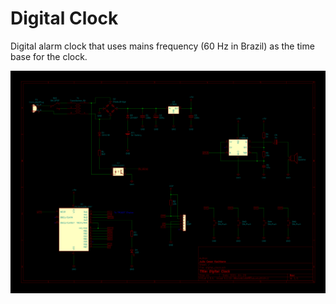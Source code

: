 # Digital Clock

Digital alarm clock that uses mains frequency (60 Hz in Brazil) as the time base for the clock.

![schematic](schematic.png)



